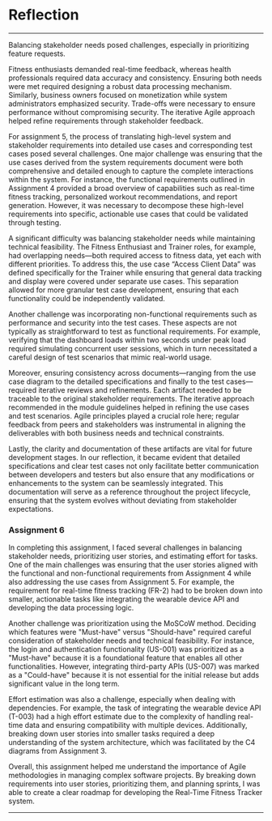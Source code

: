 # Reflection
___
<p>Balancing stakeholder needs posed challenges, especially in prioritizing feature requests. 

Fitness enthusiasts demanded real-time feedback, whereas health professionals required data accuracy and consistency. 
Ensuring both needs were met required designing a robust data processing mechanism. 
Similarly, business owners focused on monetization while system administrators emphasized security. 
Trade-offs were necessary to ensure performance without compromising security. 
The iterative Agile approach helped refine requirements through stakeholder feedback.</p>

<p>For assignment 5, the process of translating high-level system and stakeholder requirements into detailed use 
cases and corresponding test cases posed several challenges. One major challenge was ensuring that the use cases derived 
from the system requirements document were both comprehensive and detailed enough to capture the complete interactions 
within the system. For instance, the functional requirements outlined in Assignment 4 provided a broad overview of 
capabilities such as real-time fitness tracking, personalized workout recommendations, and report generation. 
However, it was necessary to decompose these high-level requirements into specific, actionable use cases that could 
be validated through testing.</p>

<p>A significant difficulty was balancing stakeholder needs while maintaining technical feasibility. The Fitness 
Enthusiast and Trainer roles, for example, had overlapping needs—both required access to fitness data, 
yet each with different priorities. To address this, the use case “Access Client Data” was defined specifically for the 
Trainer while ensuring that general data tracking and display were covered under separate use cases. This separation 
allowed for more granular test case development, ensuring that each functionality could be independently validated.</p>

<p>Another challenge was incorporating non-functional requirements such as performance and security into the test cases. 
These aspects are not typically as straightforward to test as functional requirements. For example, verifying that the 
dashboard loads within two seconds under peak load required simulating concurrent user sessions, which in turn 
necessitated a careful design of test scenarios that mimic real-world usage. </p>

<p>Moreover, ensuring consistency across documents—ranging from the use case diagram to the detailed specifications and 
finally to the test cases—required iterative reviews and refinements. Each artifact needed to be traceable to the 
original stakeholder requirements. The iterative approach recommended in the module guidelines helped in refining the 
use cases and test scenarios. Agile principles played a crucial role here; regular feedback from peers and stakeholders 
was instrumental in aligning the deliverables with both business needs and technical constraints.
</p>

<p>Lastly, the clarity and documentation of these artifacts are vital for future development stages. In our reflection, 
it became evident that detailed specifications and clear test cases not only facilitate better communication between 
developers and testers but also ensure that any modifications or enhancements to the system can be seamlessly integrated. 
This documentation will serve as a reference throughout the project lifecycle, ensuring that the system evolves without 
deviating from stakeholder expectations.</p>

### Assignment 6

<p>In completing this assignment, I faced several challenges in balancing stakeholder needs, prioritizing user stories, 
and estimating effort for tasks. One of the main challenges was ensuring that the user stories aligned with the 
functional and non-functional requirements from Assignment 4 while also addressing the use cases from Assignment 5. 
For example, the requirement for real-time fitness tracking (FR-2) had to be broken down into smaller, actionable tasks 
like integrating the wearable device API and developing the data processing logic.</p>

<p>Another challenge was prioritization using the MoSCoW method. Deciding which features were "Must-have" versus 
"Should-have" required careful consideration of stakeholder needs and technical feasibility. For instance, the login and 
authentication functionality (US-001) was prioritized as a "Must-have" because it is a foundational feature that enables 
all other functionalities. However, integrating third-party APIs (US-007) was marked as a "Could-have" because it is not 
essential for the initial release but adds significant value in the long term.</p>

<p>Effort estimation was also a challenge, especially when dealing with dependencies. For example, the task of 
integrating the wearable device API (T-003) had a high effort estimate due to the complexity of handling real-time data 
and ensuring compatibility with multiple devices. Additionally, breaking down user stories into smaller tasks required a 
deep understanding of the system architecture, which was facilitated by the C4 diagrams from Assignment 3.</p>

<p>Overall, this assignment helped me understand the importance of Agile methodologies in managing complex software 
projects. By breaking down requirements into user stories, prioritizing them, and planning sprints, I was able to create 
a clear roadmap for developing the Real-Time Fitness Tracker system.</p>

___



